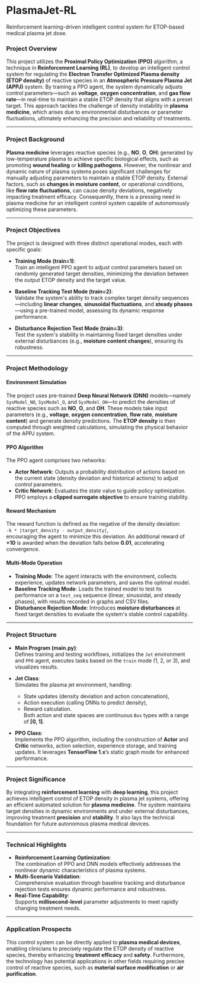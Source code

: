 # PlasmaJet-RL
Reinforcement learning-driven intelligent control system for ETOP-based medical plasma jet dose.

### Project Overview

This project utilizes the **Proximal Policy Optimization (PPO)** algorithm, a technique in **Reinforcement Learning (RL)**, to develop an intelligent control system for regulating the **Electron Transfer Optimized Plasma density (ETOP density)** of reactive species in an **Atmospheric Pressure Plasma Jet (APPJ)** system. By training a PPO agent, the system dynamically adjusts control parameters—such as **voltage**, **oxygen concentration**, and **gas flow rate**—in real-time to maintain a stable ETOP density that aligns with a preset target. This approach tackles the challenge of density instability in **plasma medicine**, which arises due to environmental disturbances or parameter fluctuations, ultimately enhancing the precision and reliability of treatments.

---

### Project Background

**Plasma medicine** leverages reactive species (e.g., **NO**, **O**, **OH**) generated by low-temperature plasma to achieve specific biological effects, such as promoting **wound healing** or **killing pathogens**. However, the nonlinear and dynamic nature of plasma systems poses significant challenges for manually adjusting parameters to maintain a stable ETOP density. External factors, such as **changes in moisture content**, or operational conditions, like **flow rate fluctuations**, can cause density deviations, negatively impacting treatment efficacy. Consequently, there is a pressing need in plasma medicine for an intelligent control system capable of autonomously optimizing these parameters.

---

### Project Objectives

The project is designed with three distinct operational modes, each with specific goals:

- **Training Mode (train=1)**:  
  Train an intelligent PPO agent to adjust control parameters based on randomly generated target densities, minimizing the deviation between the output ETOP density and the target value.

- **Baseline Tracking Test Mode (train=2)**:  
  Validate the system's ability to track complex target density sequences—including **linear changes**, **sinusoidal fluctuations**, and **steady phases**—using a pre-trained model, assessing its dynamic response performance.

- **Disturbance Rejection Test Mode (train=3)**:  
  Test the system's stability in maintaining fixed target densities under external disturbances (e.g., **moisture content changes**), ensuring its robustness.

---

### Project Methodology

#### Environment Simulation
The project uses pre-trained **Deep Neural Network (DNN)** models—namely `SysModel_NO`, `SysModel_O`, and `SysModel_OH`—to predict the densities of reactive species such as **NO**, **O**, and **OH**. These models take input parameters (e.g., **voltage**, **oxygen concentration**, **flow rate**, **moisture content**) and generate density predictions. The **ETOP density** is then computed through weighted calculations, simulating the physical behavior of the APPJ system.

#### PPO Algorithm
The PPO agent comprises two networks:
- **Actor Network**: Outputs a probability distribution of actions based on the current state (density deviation and historical actions) to adjust control parameters.
- **Critic Network**: Evaluates the state value to guide policy optimization.  
PPO employs a **clipped surrogate objective** to ensure training stability.

#### Reward Mechanism
The reward function is defined as the negative of the density deviation:  
`-k * |target_density - output_density|`,  
encouraging the agent to minimize this deviation. An additional reward of **+10** is awarded when the deviation falls below **0.01**, accelerating convergence.

#### Multi-Mode Operation
- **Training Mode**: The agent interacts with the environment, collects experience, updates network parameters, and saves the optimal model.
- **Baseline Tracking Mode**: Loads the trained model to test its performance on a `test_seq` sequence (linear, sinusoidal, and steady phases), with results recorded in graphs and CSV files.
- **Disturbance Rejection Mode**: Introduces **moisture disturbances** at fixed target densities to evaluate the system's stable control capability.

---

### Project Structure

- **Main Program (main.py)**:  
  Defines training and testing workflows, initializes the `Jet` environment and `PPO` agent, executes tasks based on the `train` mode (1, 2, or 3), and visualizes results.

- **Jet Class**:  
  Simulates the plasma jet environment, handling:
  - State updates (density deviation and action concatenation),
  - Action execution (calling DNNs to predict density),
  - Reward calculation.  
  Both action and state spaces are continuous `Box` types with a range of **[0, 1]**.

- **PPO Class**:  
  Implements the PPO algorithm, including the construction of **Actor** and **Critic** networks, action selection, experience storage, and training updates. It leverages **TensorFlow 1.x**’s static graph mode for enhanced performance.

---

### Project Significance

By integrating **reinforcement learning** with **deep learning**, this project achieves intelligent control of ETOP density in plasma jet systems, offering an efficient automated solution for **plasma medicine**. The system maintains target densities in dynamic environments and under external disturbances, improving treatment **precision** and **stability**. It also lays the technical foundation for future autonomous plasma medical devices.

---

### Technical Highlights

- **Reinforcement Learning Optimization**:  
  The combination of PPO and DNN models effectively addresses the nonlinear dynamic characteristics of plasma systems.
- **Multi-Scenario Validation**:  
  Comprehensive evaluation through baseline tracking and disturbance rejection tests ensures dynamic performance and robustness.
- **Real-Time Capability**:  
  Supports **millisecond-level** parameter adjustments to meet rapidly changing treatment needs.

---

### Application Prospects

This control system can be directly applied to **plasma medical devices**, enabling clinicians to precisely regulate the ETOP density of reactive species, thereby enhancing **treatment efficacy** and **safety**. Furthermore, the technology has potential applications in other fields requiring precise control of reactive species, such as **material surface modification** or **air purification**.
